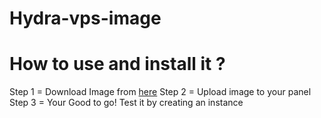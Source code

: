 # Hydra-vps-image

# How to use and install it ?

Step 1 = Download Image from [here](https://github.com/ma4z-sys/Hydra-vps-image/blob/main/KenVM-beta-1.json)
Step 2 = Upload image to your panel 
Step 3 = Your Good to go! Test it by creating an instance
